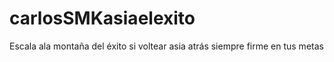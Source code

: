 # carlosSMKasiaelexito
Escala ala montaña del éxito si voltear asia atrás siempre firme en tus metas 
